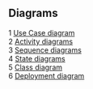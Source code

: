 ## Diagrams

1 [Use Case diagram](https://github.com/LoykoLina/AList/blob/master/Diagrams/Use%20case/UseCase.md)  
2 [Activity diagrams](https://github.com/LoykoLina/AList/blob/master/Diagrams/Activity/Activity.md)  
3 [Sequence diagrams](https://github.com/LoykoLina/AList/blob/master/Diagrams/Sequence/Sequence.md)  
4 [State diagrams](https://github.com/LoykoLina/Marbury/blob/master/Diagrams/State/State.md)  
5 [Class diagram](https://github.com/LoykoLina/Marbury/blob/master/Diagrams/Class/Class.md)  
6 [Deployment diagram](https://github.com/LoykoLina/Marbury/blob/master/Diagrams/Deployment/Deployment.md)
 
